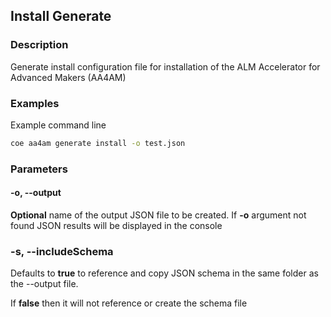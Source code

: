 ## Install Generate

### Description

Generate install configuration file for installation of the ALM Accelerator for Advanced Makers (AA4AM)

### Examples

Example command line

```bash
coe aa4am generate install -o test.json
```

### Parameters

#### -o, --output

**Optional** name of the output JSON file to be created. If **-o** argument not found JSON results will be displayed in the console

### -s, --includeSchema

Defaults to **true** to reference and copy JSON schema in the same folder as the --output file. 

If **false** then it will not reference or create the schema file